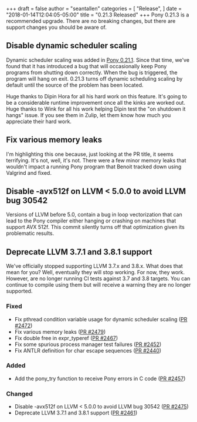 +++
draft = false
author = "seantallen"
categories = [
    "Release",
]
date = "2018-01-14T12:04:05-05:00"
title = "0.21.3 Released"
+++
Pony 0.21.3 is a recommended upgrade. There are no breaking changes, but there are support changes you should be aware of.

<!--more-->
## Disable dynamic scheduler scaling

Dynamic scheduler scaling was added in [Pony 0.21.1](https://www.ponylang.io/blog/2017/12/0.21.1-released/). Since that time, we've found that it has introduced a bug that will occasionally keep Pony programs from shutting down correctly. When the bug is triggered, the program will hang on exit. 0.21.3 turns off dynamic scheduling scaling by default until the source of the problem has been located. 

Huge thanks to Dipin Hora for all his hard work on this feature. It's going to be a considerable runtime improvement once all the kinks are worked out. Huge thanks to Wink for all his work helping Dipin test the "on shutdown it hangs" issue. If you see them in Zulip, let them know how much you appreciate their hard work.

## Fix various memory leaks

I'm highlighting this one because, just looking at the PR title, it seems terrifying. It's not, well, it's not. There were a few minor memory leaks that wouldn't impact a running Pony program that Benoit tracked down using Valgrind and fixed.

## Disable -avx512f on LLVM < 5.0.0 to avoid LLVM bug 30542

Versions of LLVM before 5.0, contain a bug in loop vectorization that can lead to the Pony compiler either hanging or crashing on machines that support AVX 512f. This commit silently turns off that optimization given its problematic results.

## Deprecate LLVM 3.7.1 and 3.8.1 support

We've officially stopped supporting LLVM 3.7.x and 3.8.x. What does that mean for you? Well, eventually they will stop working. For now, they work. However, are no longer running CI tests against 3.7 and 3.8 targets. You can continue to compile using them but will receive a warning they are no longer supported. 

### Fixed

- Fix pthread condition variable usage for dynamic scheduler scaling ([PR #2472](https://github.com/ponylang/ponyc/pull/2472))
- Fix various memory leaks ([PR #2479](https://github.com/ponylang/ponyc/pull/2479))
- Fix double free in expr_typeref ([PR #2467](https://github.com/ponylang/ponyc/pull/2467))
- Fix some spurious process manager test failures ([PR #2452](https://github.com/ponylang/ponyc/pull/2452))
- Fix ANTLR definition for char escape sequences ([PR #2440](https://github.com/ponylang/ponyc/pull/2440))

### Added

- Add the pony_try function to receive Pony errors in C code ([PR #2457](https://github.com/ponylang/ponyc/pull/2457))

### Changed

- Disable -avx512f on LLVM < 5.0.0 to avoid LLVM bug 30542 ([PR #2475](https://github.com/ponylang/ponyc/pull/2475))
- Deprecate LLVM 3.7.1 and 3.8.1 support ([PR #2461](https://github.com/ponylang/ponyc/pull/2461))

